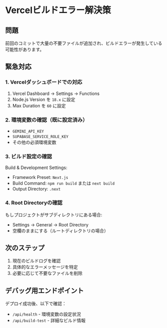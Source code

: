 # Vercelビルドエラー解決策

## 問題
前回のコミットで大量の不要ファイルが追加され、ビルドエラーが発生している可能性があります。

## 緊急対応

### 1. Vercelダッシュボードでの対応

1. Vercel Dashboard → Settings → Functions
2. Node.js Version を `18.x` に設定
3. Max Duration を `60` に設定

### 2. 環境変数の確認（既に設定済み）

- `GEMINI_API_KEY`
- `SUPABASE_SERVICE_ROLE_KEY`
- その他の必須環境変数

### 3. ビルド設定の確認

Build & Development Settings:
- Framework Preset: `Next.js`
- Build Command: `npm run build` または `next build`
- Output Directory: `.next`

### 4. Root Directoryの確認

もしプロジェクトがサブディレクトリにある場合:
- Settings → General → Root Directory
- 空欄のままにする（ルートディレクトリの場合）

## 次のステップ

1. 現在のビルドログを確認
2. 具体的なエラーメッセージを特定
3. 必要に応じて不要なファイルを削除

## デバッグ用エンドポイント

デプロイ成功後、以下で確認：
- `/api/health` - 環境変数の設定状況
- `/api/build-test` - 詳細なビルド情報
